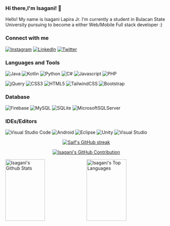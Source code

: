 ### Hi there,I'm Isagani! 👋

<p>Hello! My name is Isagani Lapira Jr. I'm currently a student in Bulacan State University pursuing to become a either Web/Mobile Full stack developer :)</p>

### Connect with me

<div>

  [![Instagram](https://img.shields.io/badge/Instagram-%23EF990D.svg?style=for-the-badge&logo=Instagram&logoColor=white)](https://www.instagram.com/isagani_lapirajr/)
  [![LinkedIn](https://img.shields.io/badge/linkedin-%230077B5.svg?style=for-the-badge&logo=linkedin&logoColor=white)](https://www.linkedin.com/in/isagani-lapira-jr-a5424b223/)
  [![Twitter](https://img.shields.io/badge/Twitter-%231DA1F2.svg?style=for-the-badge&logo=Twitter&logoColor=white)](https://twitter.com/lapira_isagani)


</div>


<div>

  ### Languages and Tools
![Java](https://img.shields.io/badge/java-%23ED8B00.svg?style=for-the-badge&labelColor=black&logo=openjdk&logoColor=orange)
![Kotlin](https://img.shields.io/badge/kotlin-%237F52FF.svg?style=for-the-badge&labelColor=black&logo=kotlin&logoColor=7F52FF)
![Python](https://img.shields.io/badge/-Python-FFD43B?style=for-the-badge&labelColor=black&logo=Python&logoColor=yellow)
![C#](https://img.shields.io/badge/c%23-%23953CAD.svg?style=for-the-badge&labelColor=black&logo=c-sharp&logoColor=953CAD)
![Javascript](https://img.shields.io/badge/Javascript-F0DB4F?style=for-the-badge&labelColor=black&logo=javascript&logoColor=F0DB4F)
![PHP](https://img.shields.io/badge/php-%23474A8A.svg?style=for-the-badge&labelColor=black&logo=php&logoColor=787CB5)
  
![jQuery](https://img.shields.io/badge/jquery-%231168AB.svg?style=for-the-badge&labelColor=black&logo=jquery&logoColor=76D0F5)
![CSS3](https://img.shields.io/badge/css3-%231572B6.svg?style=for-the-badge&labelColor=black&logo=css3&logoColor=1572B6)
![HTML5](https://img.shields.io/badge/html5-%23E34F26.svg?style=for-the-badge&labelColor=black&logo=html5&logoColor=E34F26)
![TailwindCSS](https://img.shields.io/badge/tailwindcss-%2338B2AC.svg?style=for-the-badge&labelColor=black&logo=tailwind-css&logoColor=38BDF8)
![Bootstrap](https://img.shields.io/badge/bootstrap-%238511FA.svg?style=for-the-badge&labelColor=black&logo=bootstrap&logoColor=8511FA)

  
### Database
![Firebase](https://img.shields.io/badge/Firebase-F4810D?style=for-the-badge&labelColor=black&logo=Firebase&logoColor=F4810D)
![MySQL](https://img.shields.io/badge/mysql-%2300758f.svg?style=for-the-badge&labelColor=black&logo=mysql&logoColor=white)
![SQLite](https://img.shields.io/badge/sqlite-%2304395A.svg?style=for-the-badge&labelColor=black&logo=sqlite&logoColor=04395A)
![MicrosoftSQLServer](https://img.shields.io/badge/Microsoft%20SQL%20Server-CC2927?style=for-the-badge&logo=microsoft%20sql%20server&logoColor=white)
  
  ### IDEs/Editors
![Visual Studio Code](https://img.shields.io/badge/Visual%20Studio%20Code-0078d7.svg?style=for-the-badge&logo=visual-studio-code&logoColor=white)
![Android](https://img.shields.io/badge/Android-3DDC84?style=for-the-badge&logo=android&logoColor=white)
![Eclipse](https://img.shields.io/badge/Eclipse-FE7A16.svg?style=for-the-badge&logo=Eclipse&logoColor=white)
![Unity](https://img.shields.io/badge/unity-%23000000.svg?style=for-the-badge&logo=unity&logoColor=white)
![Visual Studio](https://img.shields.io/badge/Visual%20Studio-5C2D91.svg?style=for-the-badge&logo=visual-studio&logoColor=white)


  
<p align="center">
  <a href="https://github.com/Isagani-lapira">
    <img src="https://github-readme-streak-stats.herokuapp.com/?user=Isagani-lapira&theme=radical&border=7F3FBF&background=0D1117" alt="Saif's GitHub streak"/>
  </a>
</p>
  
<p align="center">
  <a href="https://github.com/Isagani-lapira">
    <img src="https://github-profile-summary-cards.vercel.app/api/cards/profile-details?username=Isagani-lapira&theme=radical" alt="Isagani's GitHub Contribution"/>
  </a>
</p>
  

  
<a> 
    <a href="https://github.com/Isagani-lapira"><img alt="Isagani's Github Stats" src="https://denvercoder1-github-readme-stats.vercel.app/api?username=Isagani-lapira&show_icons=true&count_private=true&theme=react&border_color=7F3FBF&bg_color=0D1117&title_color=F85D7F&icon_color=F8D866" height="192px" width="49.5%"/></a>
  <a href="https://github.com/Isagani-lapira"><img alt="Isagani's Top Languages" src="https://denvercoder1-github-readme-stats.vercel.app/api/top-langs/?username=Isagani-lapira&langs_count=8&layout=compact&theme=react&border_color=7F3FBF&bg_color=0D1117&title_color=F85D7F&icon_color=F8D866" height="192px" width="49.5%"/></a>
  <br/>
</a>
</div>
